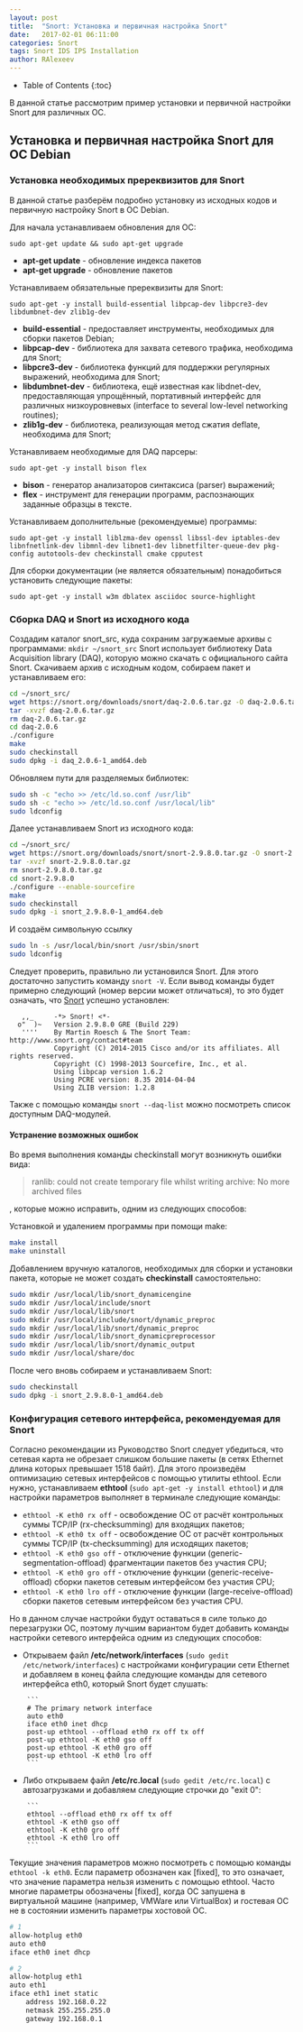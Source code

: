 ```yaml
---
layout: post
title:  "Snort: Установка и первичная настройка Snort"
date:   2017-02-01 06:11:00
categories: Snort
tags: Snort IDS IPS Installation
author: RAlexeev
---
```


* Table of Contents
{:toc}


В данной статье рассмотрим пример установки и первичной настройки Snort для различных ОС.


<!-- more -->

## Установка и первичная настройка Snort для ОС Debian

### Установка необходимых пререквизитов для Snort

В данной статье разберём подробно установку из исходных кодов и первичную настройку Snort в ОС Debian.

Для начала устанавливаем обновления для ОС:

`sudo apt-get update && sudo apt-get upgrade`

* **apt-get update** - обновление индекса пакетов
* **apt-get upgrade** - обновление пакетов


Устанавливаем обязательные пререквизиты для Snort:

`sudo apt-get -y install build-essential libpcap-dev libpcre3-dev libdumbnet-dev zlib1g-dev`

* **build-essential** - предоставляет инструменты, необходимых для сборки пакетов Debian;
* **libpcap-dev** - библиотека для захвата сетевого трафика, необходима для Snort;
* **libpcre3-dev** - библиотека функций для поддержки регулярных выражений, необходима для Snort;
* **libdumbnet-dev** - библиотека, ещё известная как libdnet-dev, предоставляющая упрощённый, портативный интерфейс для различных низкоуровневых (interface to several low-level networking routines);
* **zlib1g-dev** - библиотека, реализующая метод сжатия deflate, необходима для Snort;

Устанавливаем необходимые для DAQ парсеры:

`sudo apt-get -y install bison flex`

* **bison** - генератор анализаторов синтаксиса (parser) выражений;
* **flex** - инструмент для генерации программ, распознающих заданные образцы в тексте.

Устанавливаем дополнительные (рекомендуемые) программы:

`sudo apt-get -y install liblzma-dev openssl libssl-dev iptables-dev libnfnetlink-dev libmnl-dev libnet1-dev libnetfilter-queue-dev pkg-config autotools-dev checkinstall cmake cpputest`

Для сборки документации (не является обязательным) понадобиться установить следующие пакеты:

`sudo apt-get -y install w3m dblatex asciidoc source-highlight`



### Сборка DAQ и Snort из исходного кода

Создадим каталог snort_src, куда сохраним загружаемые архивы с программами: `mkdir ~/snort_src` Snort использует библиотеку Data Acquisition library (DAQ), которую можно скачать с официального сайта Snort. Скачиваем архив с исходным кодом, собираем пакет и устанавливаем его:

```bash
cd ~/snort_src/
wget https://snort.org/downloads/snort/daq-2.0.6.tar.gz -O daq-2.0.6.tar.gz
tar -xvzf daq-2.0.6.tar.gz
rm daq-2.0.6.tar.gz
cd daq-2.0.6
./configure
make
sudo checkinstall
sudo dpkg -i daq_2.0.6-1_amd64.deb
```

Обновляем пути для разделяемых библиотек:

```bash
sudo sh -c "echo >> /etc/ld.so.conf /usr/lib"
sudo sh -c "echo >> /etc/ld.so.conf /usr/local/lib"
sudo ldconfig
```

Далее устанавливаем Snort из исходного кода:

```bash
cd ~/snort_src/
wget https://snort.org/downloads/snort/snort-2.9.8.0.tar.gz -O snort-2.9.8.0.tar.gz
tar -xvzf snort-2.9.8.0.tar.gz
rm snort-2.9.8.0.tar.gz
cd snort-2.9.8.0
./configure --enable-sourcefire
make
sudo checkinstall
sudo dpkg -i snort_2.9.8.0-1_amd64.deb
```

И создаём символьную ссылку

```bash
sudo ln -s /usr/local/bin/snort /usr/sbin/snort
sudo ldconfig
```

Следует проверить, правильно ли установился Snort. Для этого достаточно запустить команду `snort -V`. Если вывод команды будет примерно следующий (номер версии может отличаться), то это будет означать, что [Snort](https://www.snort.org/downloads) успешно установлен:

```
   ,,_     -*> Snort! <*-
  o"  )~   Version 2.9.8.0 GRE (Build 229)
   ''''    By Martin Roesch & The Snort Team: http://www.snort.org/contact#team
           Copyright (C) 2014-2015 Cisco and/or its affiliates. All rights reserved.
           Copyright (C) 1998-2013 Sourcefire, Inc., et al.
           Using libpcap version 1.6.2
           Using PCRE version: 8.35 2014-04-04
           Using ZLIB version: 1.2.8
```

Также с помощью команды `snort --daq-list` можно посмотреть список доступным DAQ-модулей.




#### Устранение возможных ошибок

Во время выполнения команды checkinstall могут возникнуть ошибки вида:

> ranlib: could not create temporary file whilst writing archive: No more archived files

, которые можно исправить, одним из следующих способов:

Установкой и удалением программы при помощи make:

```bash
make install
make uninstall
```

Добавлением вручную каталогов, необходимых для сборки и установки пакета, которые не может создать **checkinstall** самостоятельно:

```bash
sudo mkdir /usr/local/lib/snort_dynamicengine
sudo mkdir /usr/local/include/snort
sudo mkdir /usr/local/lib/snort
sudo mkdir /usr/local/include/snort/dynamic_preproc
sudo mkdir /usr/local/lib/snort/dynamic_preproc
sudo mkdir /usr/local/lib/snort_dynamicpreprocessor
sudo mkdir /usr/local/lib/snort/dynamic_output
sudo mkdir /usr/local/share/doc
```

После чего вновь собираем и устанавливаем Snort:

```bash
sudo checkinstall
sudo dpkg -i snort_2.9.8.0-1_amd64.deb
```


### Конфигурация сетевого интерфейса, рекомендуемая для Snort

Согласно рекомендации из Руководство Snort следует убедиться, что сетевая карта не обрезает слишком большие пакеты (в сетях Ethernet длина которых превышает 1518 байт). Для этого произведём оптимизацию сетевых интерфейсов с помощью утилиты ethtool. Если нужно, устанавливаем **ethtool** (`sudo apt-get -y install ethtool`) и для настройки параметров выполняет в терминале следующие команды:

* `ethtool -K eth0 rx off` - освобождение ОС от расчёт контрольных суммы TCP/IP (rx-checksumming) для входящих пакетов;
* `ethtool -K eth0 tx off` - освобождение ОС от расчёт контрольных суммы TCP/IP (tx-checksumming) для исходящих пакетов;
* `ethtool -K eth0 gso off` - отключение функции (generic-segmentation-offload) фрагментации пакетов без участия CPU;
* `ethtool -K eth0 gro off` - отключение функции (generic-receive-offload) сборки пакетов сетевым интерфейсом без участия CPU;
* `ethtool -K eth0 lro off` - отключение функции (large-receive-offload) сборки пакетов сетевым интерфейсом без участия CPU.


Но в данном случае настройки будут оставаться в силе только до перезагрузки ОС, поэтому лучшим вариантом будет добавить команды настройки сетевого интерфейса одним из следующих способов:

*  Открываем файл **/etc/network/interfaces** (`sudo gedit /etc/network/interfaces`) с настройками конфигурации сети Ethernet и добавляем в конец файла следующие команды для сетевого интерфейса eth0, который Snort будет слушать:

        ```
        # The primary network interface
        auto eth0
        iface eth0 inet dhcp
        post-up ethtool --offload eth0 rx off tx off
        post-up ethtool -K eth0 gso off
        post-up ethtool -K eth0 gro off
        post-up ethtool -K eth0 lro off
        ```

*  Либо открываем файл **/etc/rc.local** (`sudo gedit /etc/rc.local`) с автозагрузками и добавляем следующие строчки до "exit 0":

        ```
        ethtool --offload eth0 rx off tx off
        ethtool -K eth0 gso off
        ethtool -K eth0 gro off
        ethtool -K eth0 lro off
        ```

Текущие значения параметров можно посмотреть с помощью команды `ethtool -k eth0`. Если параметр обозначен как [fixed], то это означает, что значение параметра нельзя изменить с помощью ethtool. Часто многие параметры обозначены [fixed], когда ОС запушена в виртуальной машине (например, VMWare или VirtualBox) и гостевая ОС не в состоянии изменить параметры хостовой ОС.

```bash
# 1
allow-hotplug eth0
auto eth0
iface eth0 inet dhcp

# 2
allow-hotplug eth1
auto eth1
iface eth1 inet static
    address 192.168.0.22
    netmask 255.255.255.0
    gateway 192.168.0.1
```

